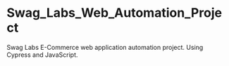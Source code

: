 # Swag_Labs_Web_Automation_Project
Swag Labs E-Commerce web application automation project. Using Cypress and JavaScript.

